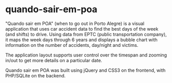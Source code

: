 quando-sair-em-poa
==================

"Quando sair em POA" (when to go out in Porto Alegre) is a visual application that uses car accident data to find the best days of the week (and shifts) to drive. Using data from EPTC (public transportation company), it maps the week days through 6 years and displays a bubble chart with information on the number of accidents, day/night and victims.

The application layout supports user control over the timespan and zooming in/out to get more details on a particular date.

Quando sair em POA was built using jQuery and CSS3 on the frontend, with PHP/SQLite on the backend.
